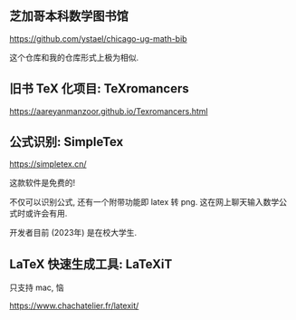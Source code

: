 ## 芝加哥本科数学图书馆

https://github.com/ystael/chicago-ug-math-bib

这个仓库和我的仓库形式上极为相似.

## 旧书 TeX 化项目: TeXromancers

https://aareyanmanzoor.github.io/Texromancers.html

## 公式识别: SimpleTex

https://simpletex.cn/

这款软件是免费的!

不仅可以识别公式, 还有一个附带功能即 latex 转 png. 这在网上聊天输入数学公式时或许会有用.

开发者目前 (2023年) 是在校大学生.

## LaTeX 快速生成工具: LaTeXiT

只支持 mac, 恼

https://www.chachatelier.fr/latexit/
